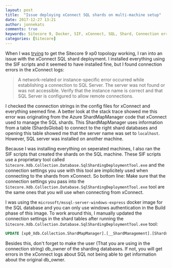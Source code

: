 ```yaml
---
layout: post
title:  "Issue deploying xConnect SQL shards on multi-machine setup"
date: 2017-12-27 13:21
author: jonnekats
comments: true
keywords: Sitecore 9, Docker, SIF, xConnect, SQL, Shard, Connection error
categories: [Sitecore]
---
```

When I was [trying](../dockerizing-sitecore-9-xp0) to get the Sitecore 9 xp0 topology working, I ran into an issue with the xConnect SQL shard deployment. I installed everything using the SIF scripts and it seemed to have installed fine, but I found connection errors in the xConnect logs:

> A network-related or instance-specific error occurred while establishing a connection to SQL Server. The server was not found or was not accessible. Verify that the instance name is correct and that SQL Server is configured to allow remote connections.

I checked the connection strings in the config files for xConnect and everything seemed fine. A better look at the stack trace showed me this error was originating from the Azure ShardMapManager code that xConnect used to manage the SQL shards. This ShardMapManager uses information from a table (ShardsGlobal) to connect to the right shard databases and opening this table showed me that the server name was set to `localhost`. However, SQL server was installed on another machine. 

Because I was installing everything on seperated machines, I also ran the SIF scripts that created the shards on the SQL machine. These SIF scripts use a proprietary tool called `Sitecore.Xdb.Collection.Database.SqlShardingDeploymentTool.exe` and the connection settings you use with this tool are implicitely used when connecting to the shards from xConnect. So bottom line: Make sure that the connection settings you pass into the `Sitecore.Xdb.Collection.Database.SqlShardingDeploymentTool.exe` tool are the same ones that you will use when connecting from xConnect. 

I was using the `microsoft/mssql-server-windows-express` docker image for the SQL database and you can only use windows authentication in the Build phase of this image. To work around this, I manually updated the connection settings in the shard tables after running the `Sitecore.Xdb.Collection.Database.SqlShardingDeploymentTool.exe` tool:

``` SQL
UPDATE [xp0_Xdb.Collection.ShardMapManager].[__ShardManagement].[ShardsGlobal] SET ServerName = '<SERVERNAME>'
```

Besides this, don't forget to make the user (That you are using in the connection string) db\_owner of the sharding databases. If not, you will get  errors in the xConnect logs about SQL not being able to get information about the original db\_owner.
